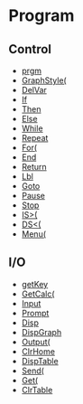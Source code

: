 # Program


## Control

 * <a href="../tokens/0x5F.md" title="0x5F">prgm</a>
 * <a href="../tokens/0xBB45.md" title="0xBB45">GraphStyle(</a>
 * <a href="../tokens/0xBB54.md" title="0xBB54">DelVar </a>
 * <a href="../tokens/0xCE.md" title="0xCE">If </a>
 * <a href="../tokens/0xCF.md" title="0xCF">Then</a>
 * <a href="../tokens/0xD0.md" title="0xD0">Else</a>
 * <a href="../tokens/0xD1.md" title="0xD1">While </a>
 * <a href="../tokens/0xD2.md" title="0xD2">Repeat </a>
 * <a href="../tokens/0xD3.md" title="0xD3">For(</a>
 * <a href="../tokens/0xD4.md" title="0xD4">End</a>
 * <a href="../tokens/0xD5.md" title="0xD5">Return</a>
 * <a href="../tokens/0xD6.md" title="0xD6">Lbl </a>
 * <a href="../tokens/0xD7.md" title="0xD7">Goto </a>
 * <a href="../tokens/0xD8.md" title="0xD8">Pause </a>
 * <a href="../tokens/0xD9.md" title="0xD9">Stop</a>
 * <a href="../tokens/0xDA.md" title="0xDA">IS>(</a>
 * <a href="../tokens/0xDB.md" title="0xDB">DS<(</a>
 * <a href="../tokens/0xE6.md" title="0xE6">Menu(</a>

## I/O

 * <a href="../tokens/0xAD.md" title="0xAD">getKey</a>
 * <a href="../tokens/0xBB53.md" title="0xBB53">GetCalc(</a>
 * <a href="../tokens/0xDC.md" title="0xDC">Input </a>
 * <a href="../tokens/0xDD.md" title="0xDD">Prompt </a>
 * <a href="../tokens/0xDE.md" title="0xDE">Disp </a>
 * <a href="../tokens/0xDF.md" title="0xDF">DispGraph</a>
 * <a href="../tokens/0xE0.md" title="0xE0">Output(</a>
 * <a href="../tokens/0xE1.md" title="0xE1">ClrHome</a>
 * <a href="../tokens/0xE5.md" title="0xE5">DispTable</a>
 * <a href="../tokens/0xE7.md" title="0xE7">Send(</a>
 * <a href="../tokens/0xE8.md" title="0xE8">Get(</a>
 * <a href="../tokens/0xFB.md" title="0xFB">ClrTable</a>

